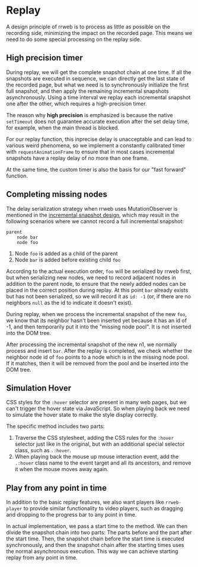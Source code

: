 # Replay
A design principle of rrweb is to process as little as possible on the recording side, minimizing the impact on the recorded page. This means we need to do some special processing on the replay side.

## High precision timer
During replay, we will get the complete snapshot chain at one time. If all the snapshots are executed in sequence, we can directly get the last state of the recorded page, but what we need is to synchronously initialize the first full snapshot, and then apply the remaining incremental snapshots asynchronously. Using a time interval we replay each incremental snapshot one after the other, which requires a high-precision timer.

The reason why **high precision** is emphasized is because the native `setTimeout` does not guarantee accurate execution after the set delay time, for example, when the main thread is blocked.

For our replay function, this inprecise delay is unacceptable and can lead to various weird phenomena, so we implement a constantly calibrated timer with `requestAnimationFrame` to ensure that in most cases incremental snapshots have a replay delay of no more than one frame.

At the same time, the custom timer is also the basis for our "fast forward" function.

## Completing missing nodes
The delay serialization strategy when rrweb uses MutationObserver is mentioned in the [incremental snapshot design](./observer.md), which may result in the following scenarios where we cannot record a full incremental snapshot:

```
parent
    node bar
    node foo
```

1. Node `foo` is added as a child of the parent
2. Node `bar` is added before existing child `foo`

According to the actual execution order, `foo` will be serialized by rrweb first, but when serializing new nodes, we need to record adjacent nodes in addition to the parent node, to ensure that the newly added nodes can be placed in the correct position during replay. At this point `bar` already exists but has not been serialized, so we will record it as `id: -1` (or, if there are no neighbors `null` as the id to indicate it doesn't exist).

During replay, when we process the incremental snapshot of the new `foo`, we know that its neighbor hasn't been inserted yet because it has an id of -1, and then temporarily put it into the "missing node pool". It is not inserted into the DOM tree.

After processing the incremental snapshot of the new n1, we normally process and insert `bar`. After the replay is completed, we check whether the neighbor node id of `foo` points to a node which is in the missing node pool. If it matches, then it will be removed from the pool and be inserted into the DOM tree.

## Simulation Hover
CSS styles for the `:hover` selector are present in many web pages, but we can't trigger the hover state via JavaScript. So when playing back we need to simulate the hover state to make the style display correctly.

The specific method includes two parts:

1. Traverse the CSS stylesheet, adding the CSS rules for the `:hover` selector just like in the original, but with an additional special selector class, such as `.:hover`.
2. When playing back the mouse up mouse interaction event, add the `.:hover` class name to the event target and all its ancestors, and remove it when the mouse moves away again.

## Play from any point in time
In addition to the basic replay features, we also want players like `rrweb-player` to provide similar functionality to video players, such as dragging and dropping to the progress bar to any point in time.

In actual implementation, we pass a start time to the method. We can then divide the snapshot chain into two parts: The parts before and the part after the start time. Then, the snapshot chain before the start time is executed synchronously, and then the snapshot chain after the starting times uses the normal asynchronous execution. This way we can achieve starting replay from any point in time.
